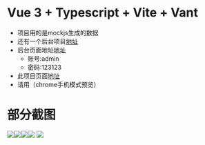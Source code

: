 # Vue 3 + Typescript + Vite + Vant

- 项目用的是mockjs生成的数据
- 还有一个后台项目[地址](https://github.com/1029243083/elm-admin)
- 后台页面地址[地址](https://1029243083.github.io/elm-admin/dist/index.html#/c_home)
    - 账号:admin
    - 密码:123123
- 此项目页面[地址](https://1029243083.github.io/elm/dist/index.html#/home)
- 请用（chrome手机模式预览）

# 部分截图
![](https://i.loli.net/2021/05/24/hZ8OikQKouTrVAa.png)![](https://i.loli.net/2021/05/24/CsTOrMYgSutvaoj.png)![](https://i.loli.net/2021/05/24/ouyb4sWnGacXxpd.png)![](https://i.loli.net/2021/05/24/B1ftm3aP4FcHlA7.png)
![](https://i.loli.net/2021/05/24/oUbhVkeauclvwPK.png)